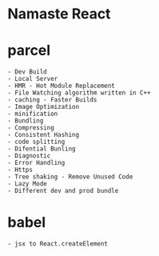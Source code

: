 # Namaste React





# parcel
    - Dev Build
    - Local Server
    - HMR - Hot Module Replacement
    - File Watching algorithm written in C++
    - caching - Faster Builds
    - Image Optimization
    - minification
    - Bundling
    - Compressing
    - Consistent Hashing
    - code splitting
    - Difential Bunling
    - Diagnostic
    - Error Handling
    - Https
    - Tree shaking - Remove Unused Code
    - Lazy Mode
    - Different dev and prod bundle

# babel
    - jsx to React.createElement


